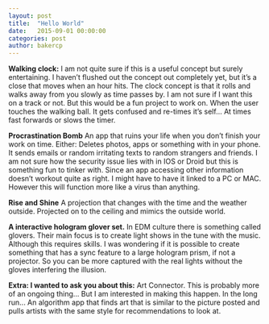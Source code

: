 ```yaml
---
layout: post
title:  "Hello World"
date:   2015-09-01 00:00:00
categories: post
author: bakercp
---
```


**Walking clock:**
I am not quite sure if this is a useful concept but surely entertaining. I haven’t flushed out the concept out completely yet, but it’s a close that moves when an hour hits.
The clock concept is that it rolls and walks away from you slowly as time passes by. I am not sure if I want this on a track or not. But this would be a fun project to work on. When the user touches the walking ball. It gets confused and re-times it’s self… At times fast forwards or slows the timer.  

**Procrastination Bomb** 
An app that ruins your life when you don’t finish your work on time. 
Either:
Deletes photos, apps or something with in your phone. 
It sends emails or random irritating texts to random strangers and friends. 
I am not sure how the security issue lies with in IOS or Droid but this is something fun to tinker with. Since an app accessing other information doesn’t workout quite as right. I might have to have it linked to a PC or MAC. However this will function more like a virus than anything. 

**Rise and Shine**
A projection that changes with the time and the weather outside. 
Projected on to the ceiling and mimics the outside world.

**A interactive hologram glover set.** 
In EDM culture there is something called glovers. Their main focus is to create light shows in the tune with the music. Although this requires skills. I was wondering if it is possible to create something that has a sync feature to a large hologram prism, if not a projector. So you can be more captured with the real lights without the gloves interfering the illusion. 


**Extra: I wanted to ask you about this:** 
Art Connector. 
This is probably more of an ongoing thing… 
But I am interested in making this happen. In the long run... 
An algorithm app that finds art that is similar to the picture posted and pulls artists with the same style for recommendations to look at. 
